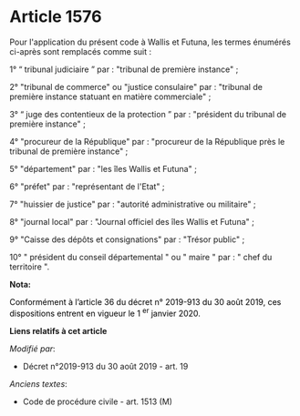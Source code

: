 # Article 1576

Pour l'application du présent code à Wallis et Futuna, les termes énumérés ci-après sont remplacés comme suit :

1° “ tribunal judiciaire ” par : "tribunal de première instance" ;

2° "tribunal de commerce" ou "justice consulaire" par : "tribunal de première instance statuant en matière commerciale" ;

3° “ juge des contentieux de la protection ” par : "président du tribunal de première instance" ;

4° "procureur de la République" par : "procureur de la République près le tribunal de première instance" ;

5° "département" par : "les îles Wallis et Futuna" ;

6° "préfet" par : "représentant de l'Etat" ;

7° "huissier de justice" par : "autorité administrative ou militaire" ;

8° "journal local" par : "Journal officiel des îles Wallis et Futuna" ;

9° "Caisse des dépôts et consignations" par : "Trésor public" ;

10° " président du conseil départemental " ou " maire " par : " chef du territoire ".

**Nota:**

<font color="black">Conformément à l’article 36 du décret n° 2019-913 du 30 août 2019, ces dispositions entrent en vigueur le
1
    <sup>er</sup> janvier 2020.</font>

**Liens relatifs à cet article**

_Modifié par_:

  - Décret n°2019-913 du 30 août 2019 - art. 19

_Anciens textes_:

  - Code de procédure civile - art. 1513 (M)
